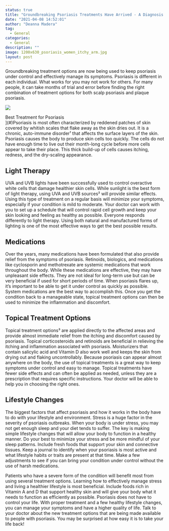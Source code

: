 ```yaml
---
status: true
title: "Groundbreaking Psoriasis Treatments Have Arrived - A Diagnosis Is No Longer The End Of The World"
date: "2021-04-08 14:52:01"
author: "Deanna Madera"
tag:
  - General
categories:
  - General
description: ""
image: 1200x630_psoriasis_women_itchy_arm.jpg
layout: post
---
```


Groundbreaking treatment options are now being used to keep psoriasis under control and effectively manage its symptoms. Psoriasis is different in each individual. What works for you may not work for others. For many people, it can take months of trial and error before finding the right combination of treatment options for both scalp psoriasis and plaque psoriasis.

![](/posts/1080x1080_psoriasis_elbow_applyincream.jpg)</div><div class="cta-textcover">Best Treatment for Psoriasis <city></city></div>](#)</div>Psoriasis is most often characterized by reddened patches of skin covered by whitish scales that flake away as the skin dries out. It is a chronic, auto-immune disorder¹ that affects the surface layers of the skin. Psoriasis causes the body to produce skin cells too quickly. The cells do not have enough time to live out their month-long cycle before more cells appear to take their place. This thick build-up of cells causes itching, redness, and the dry-scaling appearance.

## Light Therapy

UVA and UVB lights have been successfully used to control overactive white cells that damage healthier skin cells. While sunlight is the best form of light therapy, using UVA and UVB sources² will provide similar effects. Using this type of treatment on a regular basis will minimize your symptoms, especially if your condition is mild to moderate. Your doctor can work with you to set up a schedule that will control rapid cell growth and keep your skin looking and feeling as healthy as possible. Everyone responds differently to light therapy. Using both natural and manufactured forms of lighting is one of the most effective ways to get the best possible results.

## Medications

Over the years, many medications have been formulated that also provide relief from the symptoms of psoriasis. Retinoids, biologics, and medications like cyclosporin and methotrexate are systemic medications that work throughout the body. While these medications are effective, they may have unpleasant side effects. They are not ideal for long-term use but can be very beneficial if used for short periods of time. When psoriasis flares up, it’s important to be able to get it under control as quickly as possible. System medications are the best way to accomplish this. Once you get the condition back to a manageable state, topical treatment options can then be used to minimize the inflammation and discomfort.

## Topical Treatment Options

Topical treatment options³ are applied directly to the affected areas and provide almost immediate relief from the itching and discomfort caused by psoriasis. Topical corticosteroids and retinoids are beneficial in relieving the itching and inflammation associated with psoriasis. Moisturizers that contain salicylic acid and Vitamin D also work well and keeps the skin from drying out and flaking uncontrollably. Because psoriasis can appear almost anywhere on the body, the use of topical treatments is a great way to keep symptoms under control and easy to manage. Topical treatments have fewer side effects and can often be applied as needed, unless they are a prescription that requires specific instructions. Your doctor will be able to help you in choosing the right ones.

## Lifestyle Changes

The biggest factors that affect psoriasis and how it works in the body have to do with your lifestyle and environment. Stress is a huge factor in the severity of psoriasis outbreaks. When your body is under stress, you may not get enough sleep and your diet tends to suffer. The key is making simple lifestyle changes that will allow your body to function in a healthy manner. Do your best to minimize your stress and be more mindful of your sleep patterns. Include fresh foods that support your skin and connective tissues. Keep a journal to identify when your psoriasis is most active and what lifestyle habits or traits are present at that time. Make a few adjustments to see if you can bring your condition under control without the use of harsh medications.

</div>Patients who have a severe form of the condition will benefit most from using several treatment options. Learning how to effectively manage stress and living a healthier lifestyle is most beneficial. Include foods rich in Vitamin A and D that support healthy skin and will give your body what it needs to function as efficiently as possible. Psoriasis does not have to control your life. With proper treatment and a few healthy lifestyle changes, you can manage your symptoms and have a higher quality of life. Talk to your doctor about the new treatment options that are being made available to people with psoriasis. You may be surprised at how easy it is to take your life back!
